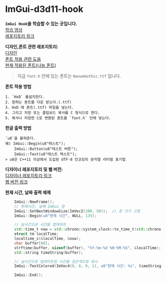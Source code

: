  # ImGui-d3d11-hook

**`ImGui Hook`을 학습할 수 있는 곳입니다.**  
[학습 영상](https://www.youtube.com/watch?v=4659KaH4ON8)  
[레포지토리 링크](https://github.com/rdbo/ImGui-DirectX-11-Kiero-Hook)  

**디자인,폰트 관련 레포지토리:**  
[디자인](https://github.com/GraphicsProgramming/dear-imgui-styles)  
[폰트 적용 관련 도움](https://dlemrcnd.tistory.com/650)  
[현재 적용된 폰트(나눔 폰트)](https://hangeul.naver.com/font)  
> 지금 `font.h` 안에 있는 폰트는 `NanumGothic.ttf` 입니다.

**폰트 적용 방법** 
```
1. `HxD` 를설치한다.
2. 원하는 폰트를 다운 받는다.(.ttf)
3. HxD 에 폰트(.ttf) 파일을 넣는다.
4. 그리고 저장 또는 클립보드 복사를 C 형식으로 한다.
5. 복사나 저장한 C로 변환된 폰트를 `font.h` 안에 넣는다.
```

**한글 출력 방법** 
```
`u8`을 붙혀준다.
예) ImGui::Begin(u8"테스트");
    ImGui::Button(u8"테스트 버튼");
    ImGui::Text(u8"테스트 텍스트");
> u8은 C++11 이상에서 도입된 UTF-8 인코딩의 문자열 리터럴 표기법    
```

**디자이너 레포지토리 및 웹 버전:**  
[디자이너 레포지토리 링크](https://github.com/Raais/ImStudio)  
[웹 버전 링크](https://raais.github.io/ImStudio)  

**현재 시간, 날짜 출력 예제** 
```cpp
    ImGui::NewFrame();
    // 현재시간, 날짜 ImGui 창
    ImGui::SetNextWindowSize(ImVec2(200, 50));  // 창 크기 고정
    ImGui::Begin(u8"현재 시간", NULL, 135);

    // 실시간으로 시간을 업데이트
    std::time_t now = std::chrono::system_clock::to_time_t(std::chrono::system_clock::now());
    struct tm localTime;
    localtime_s(&localTime, &now);
    char buffer[80];
    strftime(buffer, sizeof(buffer), "%Y-%m-%d %H:%M:%S", &localTime);
    std::string timeString(buffer);

    // 실시간으로 업데이트된 시간을 검은색으로 표시
    ImGui::TextColored(ImVec4(0, 0, 0, 1), u8"현재 시간: %s", timeString.c_str());

    ImGui::End();
```
